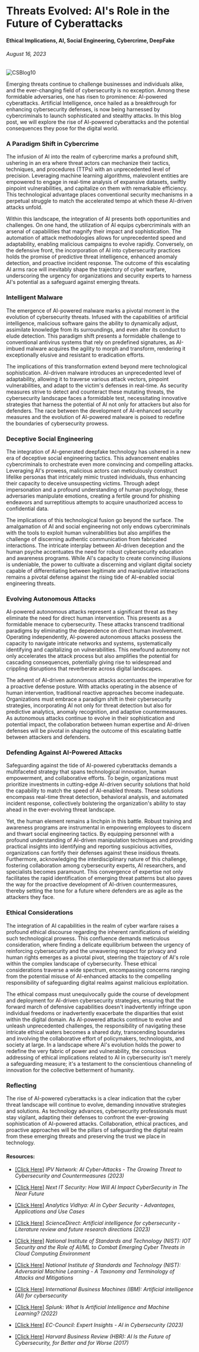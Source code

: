# Threats Evolved: AI's Role in the Future of Cyberattacks
#### Ethical Implications, AI, Social Engineering, Cybercrime, DeepFake
###### August 16, 2023

![CSBlog10](https://github.com/CJanecka/Wisdom_for_the_Digital_World-My_Blog/assets/131223318/6b1c06e2-8bb4-4722-9684-cba3d7196df3)

Emerging threats continue to challenge businesses and individuals alike, and the ever-changing field of cybersecurity is no exception. Among these formidable adversaries, one has risen to prominence: AI-powered cyberattacks. Artificial Intelligence, once hailed as a breakthrough for enhancing cybersecurity defenses, is now being harnessed by cybercriminals to launch sophisticated and stealthy attacks. In this blog post, we will explore the rise of AI-powered cyberattacks and the potential consequences they pose for the digital world.

### A Paradigm Shift in Cybercrime

The infusion of AI into the realm of cybercrime marks a profound shift, ushering in an era where threat actors can mechanize their tactics, techniques, and procedures (TTPs) with an unprecedented level of precision. Leveraging machine learning algorithms, malevolent entities are empowered to engage in real-time analysis of expansive datasets, swiftly pinpoint vulnerabilities, and capitalize on them with remarkable efficiency. This technological advantage places conventional security mechanisms in a perpetual struggle to match the accelerated tempo at which these AI-driven attacks unfold.

Within this landscape, the integration of AI presents both opportunities and challenges. On one hand, the utilization of AI equips cybercriminals with an arsenal of capabilities that magnify their impact and sophistication. The automation of attack methodologies allows for unprecedented speed and adaptability, enabling malicious campaigns to evolve rapidly. Conversely, on the defensive front, the incorporation of AI into cybersecurity practices holds the promise of predictive threat intelligence, enhanced anomaly detection, and proactive incident response. The outcome of this escalating AI arms race will inevitably shape the trajectory of cyber warfare, underscoring the urgency for organizations and security experts to harness AI's potential as a safeguard against emerging threats.

### Intelligent Malware

The emergence of AI-powered malware marks a pivotal moment in the evolution of cybersecurity threats. Infused with the capabilities of artificial intelligence, malicious software gains the ability to dynamically adjust, assimilate knowledge from its surroundings, and even alter its conduct to elude detection. This paradigm shift presents a formidable challenge to conventional antivirus systems that rely on predefined signatures, as AI-imbued malware acquires the agility to morph and transform, rendering it exceptionally elusive and resistant to eradication efforts.

The implications of this transformation extend beyond mere technological sophistication. AI-driven malware introduces an unprecedented level of adaptability, allowing it to traverse various attack vectors, pinpoint vulnerabilities, and adapt to the victim's defenses in real-time. As security measures strive to detect and counteract these mutating threats, the cybersecurity landscape faces a formidable test, necessitating innovative strategies that harness the potential of AI not only for attackers but also for defenders. The race between the development of AI-enhanced security measures and the evolution of AI-powered malware is poised to redefine the boundaries of cybersecurity prowess.

### Deceptive Social Engineering

The integration of AI-generated deepfake technology has ushered in a new era of deceptive social engineering tactics. This advancement enables cybercriminals to orchestrate even more convincing and compelling attacks. Leveraging AI's prowess, malicious actors can meticulously construct lifelike personas that intricately mimic trusted individuals, thus enhancing their capacity to deceive unsuspecting victims. Through adept impersonation and a profound understanding of human psychology, these adversaries manipulate emotions, creating a fertile ground for phishing endeavors and surreptitious attempts to acquire unauthorized access to confidential data.

The implications of this technological fusion go beyond the surface. The amalgamation of AI and social engineering not only endows cybercriminals with the tools to exploit human vulnerabilities but also amplifies the challenge of discerning authentic communication from fabricated interactions. The intricate interplay between AI-driven deception and the human psyche accentuates the need for robust cybersecurity education and awareness programs. While AI's capacity to create convincing illusions is undeniable, the power to cultivate a discerning and vigilant digital society capable of differentiating between legitimate and manipulative interactions remains a pivotal defense against the rising tide of AI-enabled social engineering threats.

### Evolving Autonomous Attacks

AI-powered autonomous attacks represent a significant threat as they eliminate the need for direct human intervention. This presents as a formidable menace to cybersecurity. These attacks transcend traditional paradigms by eliminating the dependence on direct human involvement. Operating independently, AI-powered autonomous attacks possess the capacity to navigate intricate networks and systems, systematically identifying and capitalizing on vulnerabilities. This newfound autonomy not only accelerates the attack process but also amplifies the potential for cascading consequences, potentially giving rise to widespread and crippling disruptions that reverberate across digital landscapes.

The advent of AI-driven autonomous attacks accentuates the imperative for a proactive defense posture. With attacks operating in the absence of human intervention, traditional reactive approaches become inadequate. Organizations must embrace a paradigm shift in their cybersecurity strategies, incorporating AI not only for threat detection but also for predictive analytics, anomaly recognition, and adaptive countermeasures. As autonomous attacks continue to evolve in their sophistication and potential impact, the collaboration between human expertise and AI-driven defenses will be pivotal in shaping the outcome of this escalating battle between attackers and defenders.

### Defending Against AI-Powered Attacks

Safeguarding against the tide of AI-powered cyberattacks demands a multifaceted strategy that spans technological innovation, human empowerment, and collaborative efforts. To begin, organizations must prioritize investments in cutting-edge AI-driven security solutions that hold the capability to match the speed of AI-enabled threats. These solutions encompass real-time threat detection, behavioral analysis, and automated incident response, collectively bolstering the organization's ability to stay ahead in the ever-evolving threat landscape.

Yet, the human element remains a linchpin in this battle. Robust training and awareness programs are instrumental in empowering employees to discern and thwart social engineering tactics. By equipping personnel with a profound understanding of AI-driven manipulation techniques and providing practical insights into identifying and reporting suspicious activities, organizations can fortify their defenses against these insidious threats. Furthermore, acknowledging the interdisciplinary nature of this challenge, fostering collaboration among cybersecurity experts, AI researchers, and specialists becomes paramount. This convergence of expertise not only facilitates the rapid identification of emerging threat patterns but also paves the way for the proactive development of AI-driven countermeasures, thereby setting the tone for a future where defenders are as agile as the attackers they face.

### Ethical Considerations

The integration of AI capabilities in the realm of cyber warfare raises a profound ethical discourse regarding the inherent ramifications of wielding such technological prowess. This confluence demands meticulous consideration, where finding a delicate equilibrium between the urgency of reinforcing cybersecurity and the unwavering respect for privacy and human rights emerges as a pivotal pivot, steering the trajectory of AI's role within the complex landscape of cybersecurity. These ethical considerations traverse a wide spectrum, encompassing concerns ranging from the potential misuse of AI-enhanced attacks to the compelling responsibility of safeguarding digital realms against malicious exploitation.

The ethical compass must unequivocally guide the course of development and deployment for AI-driven cybersecurity strategies, ensuring that the forward march of defensive capabilities doesn't inadvertently infringe upon individual freedoms or inadvertently exacerbate the disparities that exist within the digital domain. As AI-powered attacks continue to evolve and unleash unprecedented challenges, the responsibility of navigating these intricate ethical waters becomes a shared duty, transcending boundaries and involving the collaborative effort of policymakers, technologists, and society at large. In a landscape where AI's evolution holds the power to redefine the very fabric of power and vulnerability, the conscious addressing of ethical implications related to AI in cybersecurity isn't merely a safeguarding measure; it's a testament to the conscientious channeling of innovation for the collective betterment of humanity.

### Reflecting

The rise of AI-powered cyberattacks is a clear indication that the cyber threat landscape will continue to evolve, demanding innovative strategies and solutions. As technology advances, cybersecurity professionals must stay vigilant, adapting their defenses to confront the ever-growing sophistication of AI-powered attacks. Collaboration, ethical practices, and proactive approaches will be the pillars of safeguarding the digital realm from these emerging threats and preserving the trust we place in technology.

#### Resources:

- [[Click Here]](https://ipvnetwork.com/ai-cyber-attacks-the-growing-threat-to-cybersecurity-and-countermeasures/#:~:text=Weaponizing%20Machine%2Dlearning&text=AI%20aids%20defenders%20in%20identifying,machine%20learning%20to%20their%20advantage.) *IPV Network: AI Cyber-Attacks - The Growing Threat to Cybersecurity and Countermeasures (2023)*

- [[Click Here]](https://nextitsecurity.com/how-will-ai-impact-cybersecurity-in-the-near-future/) *Next IT Security: How Will AI Impact CyberSecurity in The Near Future*

- [[Click Here]](https://www.analyticsvidhya.com/blog/2023/02/future-of-ai-and-machine-learning-in-cybersecurity/) *Analytics Vidhya: AI in Cyber Security - Advantages, Applications and Use Cases*

- [[Click Here]](https://pdf.sciencedirectassets.com/272144/1-s2.0-S1566253523X00050/1-s2.0-S1566253523001136/main.pdf?X-Amz-Security-Token=IQoJb3JpZ2luX2VjELL%2F%2F%2F%2F%2F%2F%2F%2F%2F%2FwEaCXVzLWVhc3QtMSJHMEUCIQDLEE6mFD91ag%2BwplnrVIEQPV3Hj4O9DGsuiS42BD4CxwIgOUMCBLzWbBFIqiwPr%2Bxp%2Fobwmr%2BaIFWW7FRnKNNm2NsqswUIaxAFGgwwNTkwMDM1NDY4NjUiDKFxZe1oSayitDZhdCqQBd1MeQV4ikVlGyxt1k3W1HGxsfEuOT3KFLyiG8ZTZTwy9S4XVkJJKTlJj23JcrzRtP2Zp%2FBVmtVnio4Rnbx6%2FurP0NRZCLW9wJjh8zNSRvwZ6r5edw5qfCAIINrcUcDdP3rrIbLSDiAOnAox1muuaJ6qRZuzE%2BmgObBk1FCc%2FCQV0xVqyreyf1pVWvG1E5jc8poKkXMMuL7%2B8kGBzTY52mndHNQda5C%2B1Yuv5FyWdkaJOzMnDFTh%2F%2FvpC3TLpV1Q2%2BAfmLIyFg3Vqjz6yAbvJZhXXGSEq4j9Ts9MYnwmwk0ClBKKdHFsAxfF638Kp%2BcMEKS%2BikJEtXQr%2F6H8Pzql2fOzJeCeIe%2BXQOuL5jloz3pmNuQ%2BlttvTkNg4xrBn9lMxpgIEfyF%2FNSJmtZFruc3xAAPV3RdmZTScbQZAteHUjnqjJl0GCvEroSIWNTQxpGhS%2FcSTkzp88%2FPVRpxir%2Bp9BMandLQQ3b0RMpk8%2FuAeiI2JOHPtIgvHIpOlp7%2FJUBBjc0rcsW35Rs%2B2xhjvXn31rUldf5Yov462hwdePxOKbjOu9VBw3gR56tKA2i3el7bTzU6EBhp3aXgnxXZeL8goLWZK6XBVej%2Bukf4uN4Jr2A2A82pmGgZLKK5Dttv%2BMHQpgmZB1%2Fx1%2BaREF0FWOZht14GxmZPU52YJ0x9Dhw0W9idxm9dmZE%2FVrFzgSFKarlOmlFnhM33Aq%2FTO%2F2AOvsZ0P1QxBkbipB6E0hBA4m%2BNfdnMRk7NmU8QggeMBmT1XnrdkGQepRQ1dhtT7AuxpmMZc4BBWHQ1sBFvONZb0xqA97Nto9%2Fk27SM7LIY8eSGFoxSiKjqYuEOc4oosvNNj5FkR3X2bbFJBUWUjEJkihGNzq2MOPu9aYGOrEB%2Ftqt%2F8jojlMUKrRqxzDDpSm6B59UDg8b6qllA7bd%2FRW9Xz%2BBHHqGsGMicqDwbB1qsDu6uosgKB1LYasYmHB5zTle9rbIX%2F7pFNgHAEyJ16xi%2BjQjGMFEQXNtIAy7Tkxr6GVET0gdb6cK9sEgP3mPNMi23gcc%2FzNjvzexjnlFr2uaDWKiQFDpEm7Gt1jcwgXUj%2BKqAUwlmQ7AZB073E6g8PcwHKo%2Bz%2BlKSLDoosjSkcuq&X-Amz-Algorithm=AWS4-HMAC-SHA256&X-Amz-Date=20230817T020401Z&X-Amz-SignedHeaders=host&X-Amz-Expires=300&X-Amz-Credential=ASIAQ3PHCVTY5LPATRF7%2F20230817%2Fus-east-1%2Fs3%2Faws4_request&X-Amz-Signature=0dda26e40e827922596d07fe08979dc37799104f5de35398fb7539a38152b108&hash=f6b568db7a936ab86d2cf93e29458792ecb16780328b92b50d8f2b5b755d8e9c&host=68042c943591013ac2b2430a89b270f6af2c76d8dfd086a07176afe7c76c2c61&pii=S1566253523001136&tid=spdf-f89272c6-5962-4d04-aea6-88836ce20993&sid=05f9552575178748d35ab27521327fd28f04gxrqa&type=client&tsoh=d3d3LnNjaWVuY2VkaXJlY3QuY29t&ua=0f1559045500545f56035f&rr=7f7e580e08f2145f&cc=us) *ScienceDirect: Artificial intelligence for cybersecurity - Literature review and future research directions (2023)*

- [[Click Here]](https://www.nist.gov/system/files/documents/2020/07/13/Temechu-IoT%20Security%20_%20Final.pdf) *National Institute of Standards and Technology (NIST): IOT Security and the Role of AI/ML to Combat Emerging
Cyber Threats in Cloud Computing Environment*

- [[Click Here]](https://nvlpubs.nist.gov/nistpubs/ai/NIST.AI.100-2e2023.ipd.pdf) *National Institute of Standards and Technology (NIST): Adversarial Machine Learning - A Taxonomy and Terminology of Attacks and Mitigations*

- [[Click Here]](https://www.ibm.com/security/artificial-intelligence#:~:text=AI%20is%20changing%20the%20game,augment%20under%2Dresourced%20security%20operations.&text=As%20cyberattacks%20grow%20in%20volume,analysts%20stay%20ahead%20of%20threats.) *International Business Machines (IBM): Artificial intelligence (AI) for cybersecurity*

- [[Click Here]](https://www.splunk.com/en_us/data-insider/ai-and-machine-learning.html) *Splunk: What Is Artificial Intelligence and Machine Learning? (2022)*

- [[Click Here]](https://www.eccouncil.org/cybersecurity-exchange/interview/regulations-for-artificial-intelligence-in-cybersecurity/) *EC-Council: Expert Insights - AI in Cybersecurity (2023)*

- [[Click Here]](https://hbr.org/2017/05/ai-is-the-future-of-cybersecurity-for-better-and-for-worse) *Harvard Business Review (HBR): AI Is the Future of Cybersecurity, for Better and for Worse (2017)*
